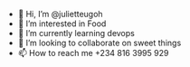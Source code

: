 - 👋 Hi, I’m @julietteugoh
- 👀 I’m interested in Food
- 🌱 I’m currently learning devops
- 💞️ I’m looking to collaborate on sweet things
- 📫 How to reach me +234 816 3995 929

<!---
julietteugoh/julietteugoh is a ✨ special ✨ repository because its `README.md` (this file) appears on your GitHub profile.
You can click the Preview link to take a look at your changes.
--->
